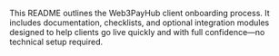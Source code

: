 This README outlines the Web3PayHub client onboarding process. It includes documentation, checklists, and optional integration modules designed to help clients go live quickly and with full confidence—no technical setup required.
